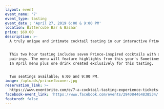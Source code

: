 ```yaml
---
layout: event
event_name: '7'
event_type: tasting
event_date_: 'April 27, 2019 6:00 & 9:00 PM'
location: Bittercube Bar & Bazaar
price: $60.00
description: >-
  A truly unique and intimate cocktail tasting in our interactive Prince Room.


  This two hour tasting includes seven Prince-inspired cocktails with snack
  pairings. The menu will feature highlights from this year's Sometimes It Snows
  In April menu plus one drink created exclusively for this tasting.


  Two seatings available; 6:00 and 9:00 PM.
image: /uploads/princefbcover.jpg
reservation_link: >-
  https://www.eventbrite.com/e/7-a-cocktail-tasting-experience-tickets-59795172972
facebook-event_link: 'https://www.facebook.com/events/294084464838534/'
featured: false
---
```


